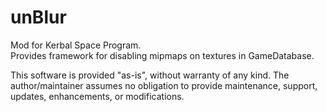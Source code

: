 # unBlur
Mod for Kerbal Space Program.  
Provides framework for disabling mipmaps on textures in GameDatabase.

This software is provided "as-is", without warranty of any kind. The author/maintainer assumes no obligation to provide maintenance, support, updates, enhancements, or modifications.

